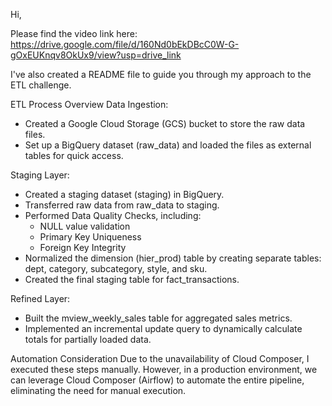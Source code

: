 Hi,

Please find the video link here: https://drive.google.com/file/d/160Nd0bEkDBcC0W-G-gOxEUKnqv8OkUx9/view?usp=drive_link

I've also created a README file to guide you through my approach to the ETL challenge.

ETL Process Overview
Data Ingestion:
* Created a Google Cloud Storage (GCS) bucket to store the raw data files.
* Set up a BigQuery dataset (raw_data) and loaded the files as external tables for quick access.

Staging Layer:
* Created a staging dataset (staging) in BigQuery.
* Transferred raw data from raw_data to staging.
* Performed Data Quality Checks, including:
  * NULL value validation
  * Primary Key Uniqueness
  * Foreign Key Integrity
* Normalized the dimension (hier_prod) table by creating separate tables: dept, category, subcategory, style, and sku.
* Created the final staging table for fact_transactions.

Refined Layer:
* Built the mview_weekly_sales table for aggregated sales metrics.
* Implemented an incremental update query to dynamically calculate totals for partially loaded data.

Automation Consideration
Due to the unavailability of Cloud Composer, I executed these steps manually. However, in a production environment, we can leverage Cloud Composer (Airflow) to automate the entire pipeline, eliminating the need for manual execution.
